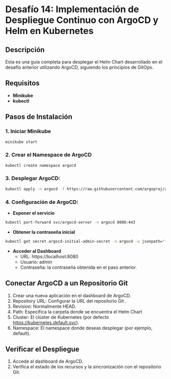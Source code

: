 
# Desafío 14: Implementación de Despliegue Continuo con ArgoCD y Helm en Kubernetes

## Descripción
Esta es una guía completa para desplegar el Helm Chart desarrollado en el desafío anterior utilizando ArgoCD, siguiendo los principios de GitOps.

## Requisitos

- **Minikube**
- **kubectl**

## Pasos de Instalación

### 1. Iniciar Minikube
```bash
minikube start
```

### 2. Crear el Namespace de ArgoCD
```bash
kubectl create namespace argocd
```

### 3. Desplegar ArgoCD:

```bash
kubectl apply -n argocd -f https://raw.githubusercontent.com/argoproj/argo-cd/stable/manifests/install.yaml
```

### 4. Configuración de ArgoCD:
- **Exponer el servicio**
```bash
kubectl port-forward svc/argocd-server -n argocd 8080:443

```
- **Obtener la contraseña inicial**
```bash
kubectl get secret argocd-initial-admin-secret -n argocd -o jsonpath="{.data.password}" | base64 --decode

```
- **Acceder al Dashboard**
    - URL: https://localhost:8080
    - Usuario: admin
    - Contraseña: la contraseña obtenida en el paso anterior.

## Conectar ArgoCD a un Repositorio Git
1. Crear una nueva aplicación en el dashboard de ArgoCD.
2. Repository URL: Configurar la URL del repositorio Git .
3. Revision: Normalmente HEAD.
4. Path: Especifica la carpeta donde se encuentra el Helm Chart
5. Cluster: El clúster de Kubernetes (por defecto https://kubernetes.default.svc).
6. Namespace: El namespace donde deseas desplegar (por ejemplo, default).

## Verificar el Despliegue
1. Accede al dashboard de ArgoCD.
2. Verifica el estado de los recursos y la sincronización con el repositorio Git.
